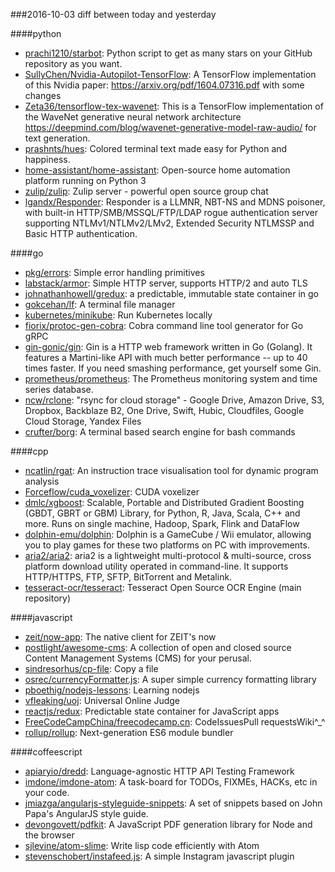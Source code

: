###2016-10-03
diff between today and yesterday

####python
* [prachi1210/starbot](https://github.com/prachi1210/starbot):  Python script to get as many stars on your GitHub repository as you want.
* [SullyChen/Nvidia-Autopilot-TensorFlow](https://github.com/SullyChen/Nvidia-Autopilot-TensorFlow): A TensorFlow implementation of this Nvidia paper: https://arxiv.org/pdf/1604.07316.pdf with some changes
* [Zeta36/tensorflow-tex-wavenet](https://github.com/Zeta36/tensorflow-tex-wavenet): This is a TensorFlow implementation of the WaveNet generative neural network architecture https://deepmind.com/blog/wavenet-generative-model-raw-audio/ for text generation.
* [prashnts/hues](https://github.com/prashnts/hues): Colored terminal text made easy for Python and happiness.
* [home-assistant/home-assistant](https://github.com/home-assistant/home-assistant):  Open-source home automation platform running on Python 3
* [zulip/zulip](https://github.com/zulip/zulip): Zulip server - powerful open source group chat
* [lgandx/Responder](https://github.com/lgandx/Responder): Responder is a LLMNR, NBT-NS and MDNS poisoner, with built-in HTTP/SMB/MSSQL/FTP/LDAP rogue authentication server supporting NTLMv1/NTLMv2/LMv2, Extended Security NTLMSSP and Basic HTTP authentication.

####go
* [pkg/errors](https://github.com/pkg/errors): Simple error handling primitives
* [labstack/armor](https://github.com/labstack/armor): Simple HTTP server, supports HTTP/2 and auto TLS
* [johnathanhowell/gredux](https://github.com/johnathanhowell/gredux): a predictable, immutable state container in go
* [gokcehan/lf](https://github.com/gokcehan/lf): A terminal file manager
* [kubernetes/minikube](https://github.com/kubernetes/minikube): Run Kubernetes locally
* [fiorix/protoc-gen-cobra](https://github.com/fiorix/protoc-gen-cobra): Cobra command line tool generator for Go gRPC
* [gin-gonic/gin](https://github.com/gin-gonic/gin): Gin is a HTTP web framework written in Go (Golang). It features a Martini-like API with much better performance -- up to 40 times faster. If you need smashing performance, get yourself some Gin.
* [prometheus/prometheus](https://github.com/prometheus/prometheus): The Prometheus monitoring system and time series database.
* [ncw/rclone](https://github.com/ncw/rclone): "rsync for cloud storage" - Google Drive, Amazon Drive, S3, Dropbox, Backblaze B2, One Drive, Swift, Hubic, Cloudfiles, Google Cloud Storage, Yandex Files
* [crufter/borg](https://github.com/crufter/borg): A terminal based search engine for bash commands

####cpp
* [ncatlin/rgat](https://github.com/ncatlin/rgat): An instruction trace visualisation tool for dynamic program analysis
* [Forceflow/cuda_voxelizer](https://github.com/Forceflow/cuda_voxelizer): CUDA voxelizer
* [dmlc/xgboost](https://github.com/dmlc/xgboost): Scalable, Portable and Distributed Gradient Boosting (GBDT, GBRT or GBM) Library, for Python, R, Java, Scala, C++ and more. Runs on single machine, Hadoop, Spark, Flink and DataFlow
* [dolphin-emu/dolphin](https://github.com/dolphin-emu/dolphin): Dolphin is a GameCube / Wii emulator, allowing you to play games for these two platforms on PC with improvements.
* [aria2/aria2](https://github.com/aria2/aria2): aria2 is a lightweight multi-protocol & multi-source, cross platform download utility operated in command-line. It supports HTTP/HTTPS, FTP, SFTP, BitTorrent and Metalink.
* [tesseract-ocr/tesseract](https://github.com/tesseract-ocr/tesseract): Tesseract Open Source OCR Engine (main repository)

####javascript
* [zeit/now-app](https://github.com/zeit/now-app): The native client for ZEIT's now
* [postlight/awesome-cms](https://github.com/postlight/awesome-cms):  A collection of open and closed source Content Management Systems (CMS) for your perusal.
* [sindresorhus/cp-file](https://github.com/sindresorhus/cp-file): Copy a file
* [osrec/currencyFormatter.js](https://github.com/osrec/currencyFormatter.js): A super simple currency formatting library
* [pboethig/nodejs-lessons](https://github.com/pboethig/nodejs-lessons): Learning nodejs
* [vfleaking/uoj](https://github.com/vfleaking/uoj): Universal Online Judge
* [reactjs/redux](https://github.com/reactjs/redux): Predictable state container for JavaScript apps
* [FreeCodeCampChina/freecodecamp.cn](https://github.com/FreeCodeCampChina/freecodecamp.cn): CodeIssuesPull requestsWiki^_^
* [rollup/rollup](https://github.com/rollup/rollup): Next-generation ES6 module bundler

####coffeescript
* [apiaryio/dredd](https://github.com/apiaryio/dredd): Language-agnostic HTTP API Testing Framework
* [imdone/imdone-atom](https://github.com/imdone/imdone-atom): A task-board for TODOs, FIXMEs, HACKs, etc in your code.
* [jmiazga/angularjs-styleguide-snippets](https://github.com/jmiazga/angularjs-styleguide-snippets): A set of snippets based on John Papa's AngularJS style guide.
* [devongovett/pdfkit](https://github.com/devongovett/pdfkit): A JavaScript PDF generation library for Node and the browser
* [sjlevine/atom-slime](https://github.com/sjlevine/atom-slime): Write lisp code efficiently with Atom
* [stevenschobert/instafeed.js](https://github.com/stevenschobert/instafeed.js): A simple Instagram javascript plugin
